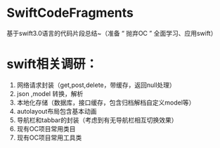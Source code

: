 # SwiftCodeFragments
基于swift3.0语言的代码片段总结~（准备 “ 抛弃OC ” 全面学习、应用swift）


# swift相关调研：
1. 网络请求封装（get,post,delete，带缓存，返回null处理）
2. json ,model 转换，解析
3. 本地化存储（数据库，接口缓存，包含归档解档自定义model等）
4. autolayout布局包含基本动画
5. 导航栏和tabbar的封装（考虑到有无导航栏相互切换效果）
6. 现有OC项目常用类目
7. 现有OC项目常用工具类



